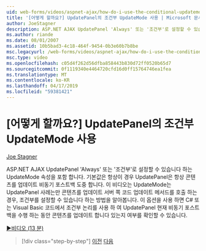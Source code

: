 ```yaml
---
uid: web-forms/videos/aspnet-ajax/how-do-i-use-the-conditional-updatemode-of-the-updatepanel
title: '[어떻게 할까요?] UpdatePanel의 조건부 UpdateMode 사용 | Microsoft 문서'
author: JoeStagner
description: ASP.NET AJAX UpdatePanel 'Always' 또는 '조건부'로 설정할 수 있습니다 하는 UpdateMode 속성을 포함 합니다. 기본값은 항상 하는 경우는 UpdatePan...
ms.author: riande
ms.date: 08/01/2007
ms.assetid: 10b5bad3-4c18-464f-9454-0b3e60b7b8be
msc.legacyurl: /web-forms/videos/aspnet-ajax/how-do-i-use-the-conditional-updatemode-of-the-updatepanel
msc.type: video
ms.openlocfilehash: c05d4f262d56dfba858443b830d72ff0520b65d7
ms.sourcegitcommit: 0f1119340e4464720cfd16d0ff15764746ea1fea
ms.translationtype: MT
ms.contentlocale: ko-KR
ms.lasthandoff: 04/17/2019
ms.locfileid: "59381421"
---
```

# <a name="how-do-i-use-the-conditional-updatemode-of-the-updatepanel"></a>[어떻게 할까요?] UpdatePanel의 조건부 UpdateMode 사용

[Joe Stagner](https://github.com/JoeStagner)

ASP.NET AJAX UpdatePanel 'Always' 또는 '조건부'로 설정할 수 있습니다 하는 UpdateMode 속성을 포함 합니다. 기본값은 항상이 경우 UpdatePanel은 항상 콘텐츠를 업데이트 비동기 포스트백 도중 합니다. 이 비디오는 UpdateMode는 UpdatePanel 사례는만 콘텐츠를 업데이트 서버 쪽 코드 업데이트 메서드를 호출 하는 경우, 조건부를 설정할 수 있습니다 하는 방법을 알아봅니다. 이 옵션을 사용 하면 C# 또는 Visual Basic 코드에서 조건부 논리를 사용 하 여 UpdatePanel 현재 비동기 포스트백을 수행 하는 동안 콘텐츠를 업데이트 합니다 있는지 여부를 확인할 수 있습니다.

[&#9654;비디오 (13 분)](https://channel9.msdn.com/Blogs/ASP-NET-Site-Videos/how-do-i-use-the-conditional-updatemode-of-the-updatepanel)

> [!div class="step-by-step"]
> [이전](how-do-i-determine-whether-an-asynchronous-postback-has-occurred.md)
> [다음](how-do-i-implement-the-persistent-communications-pattern-with-the-updatepanel.md)
